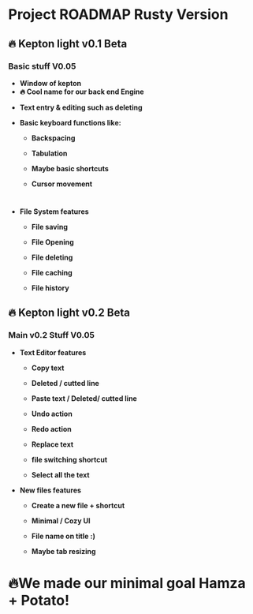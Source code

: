 # Project ROADMAP Rusty Version

## **🔥 Kepton light v0.1 Beta**

### **Basic stuff V0.05**

- **Window of kepton**
- **🔥 Cool name for our back end Engine**

* **Text entry & editing such as deleting**


* **Basic keyboard functions like\:**
    
    * **Backspacing**

    * **Tabulation**
    * **Maybe basic shortcuts**
    * **Cursor movement**

#


* **File System features**
    
    * **File saving**

    * **File Opening**
    * **File deleting**
    * **File caching**
    * **File history**




## **🔥 Kepton light v0.2 Beta**

### **Main v0.2 Stuff V0.05**

* **Text Editor features**

    * **Copy text**

    * **Deleted / cutted line**
    * **Paste text / Deleted/ cutted line**
    * **Undo action**
    * **Redo action**
    * **Replace text**
    * **file switching shortcut**
    * **Select all the text**

* **New files features**

    * **Create a new file + shortcut**

    * **Minimal / Cozy UI**
    * **File name on title :\)**
    * **Maybe tab resizing**



# **🔥We made our minimal goal Hamza + Potato!**
